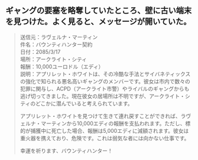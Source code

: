 ## ギャングの要塞を略奪していたところ、壁に古い端末を見つけた。よく見ると、メッセージが開いていた。

> 送信元：ラヴェルナ・マーティン  
> 件名：バウンティハンター契約  
> 日付：2085/3/17  
> 場所：アークライト・シティ  
> 報酬：10,000ユーロドル（エディ）  
> 説明：アプリレット・ホワイトは、その冷酷な手法とサイバネティックスの強化で知られる悪名高いギャングのメンバーです。彼女は市内で数々の犯罪に関与し、ACPD（アークライト市警）やライバルのギャングからも逃げ切ってきました。現在彼女の居場所は不明ですが、アークライト・シティのどこかに潜んでいると考えられています。
>
> アプリレット・ホワイトを見つけて生きて連れ戻すことができれば、ラヴェルナ・マーティンから10,000エディの報酬を支払われます。ただし、標的が捕獲中に死亡した場合、報酬は5,000エディに減額されます。彼女は重火器を携えており、危険です。これは弱気な者には向かない仕事です。
>
> 幸運を祈ります、バウンティハンター！
